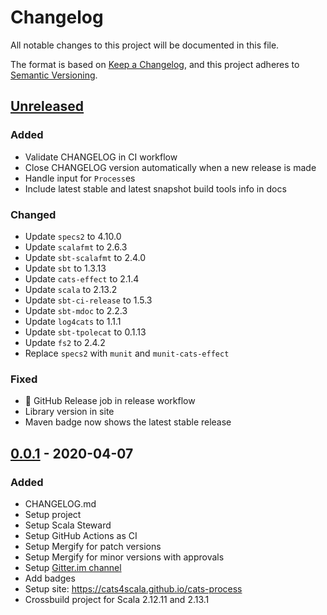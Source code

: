 # Changelog

All notable changes to this project will be documented in this file.

The format is based on [Keep a Changelog](https://keepachangelog.com/en/1.0.0/), and this project adheres to [Semantic Versioning](https://semver.org/spec/v2.0.0.html).

## [Unreleased]
### Added

- Validate CHANGELOG in CI workflow
- Close CHANGELOG version automatically when a new release is made
- Handle input for `Process`es
- Include latest stable and latest snapshot build tools info in docs

### Changed
- Update `specs2` to 4.10.0
- Update `scalafmt` to 2.6.3
- Update `sbt-scalafmt` to 2.4.0
- Update `sbt` to 1.3.13
- Update `cats-effect` to 2.1.4
- Update `scala` to 2.13.2
- Update `sbt-ci-release` to 1.5.3
- Update `sbt-mdoc` to 2.2.3
- Update `log4cats` to 1.1.1
- Update `sbt-tpolecat` to 0.1.13
- Update `fs2` to 2.4.2
- Replace `specs2` with `munit` and `munit-cats-effect`
### Fixed
- :rocket: GitHub Release job in release workflow
- Library version in site
- Maven badge now shows the latest stable release

## [0.0.1] - 2020-04-07

### Added

- CHANGELOG.md
- Setup project
- Setup Scala Steward
- Setup GitHub Actions as CI
- Setup Mergify for patch versions
- Setup Mergify for minor versions with approvals
- Setup [Gitter.im channel](https://gitter.im/cats4scala/cats-process)
- Add badges
- Setup site: https://cats4scala.github.io/cats-process
- Crossbuild project for Scala 2.12.11 and 2.13.1

[Unreleased]: https://github.com/cats4scala/cats-process/compare/v0.0.1...HEAD
[0.0.1]: https://github.com/cats4scala/cats-process/compare/4ee110a...v0.0.1
